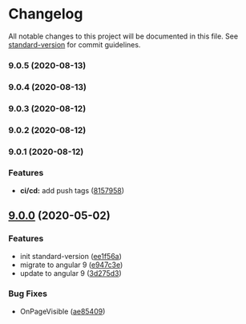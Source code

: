 # Changelog

All notable changes to this project will be documented in this file. See [standard-version](https://github.com/conventional-changelog/standard-version) for commit guidelines.

### 9.0.5 (2020-08-13)

### 9.0.4 (2020-08-13)

### 9.0.3 (2020-08-12)

### 9.0.2 (2020-08-12)

### 9.0.1 (2020-08-12)


### Features

* **ci/cd:** add push tags ([8157958](https://github.com/olivierlsc/angular-page-visibility/commit/8157958c686729bffcf248820bf9f799324a2875))

## [9.0.0](https://github.com/olivierlsc/angular-page-visibility/compare/v6.1.4...v9.0.0) (2020-05-02)

### Features

- init standard-version ([ee1f56a](https://github.com/olivierlsc/angular-page-visibility/commit/ee1f56ab063874c91b41f0ca179e895e2cda657e))
- migrate to angular 9 ([e947c3e](https://github.com/olivierlsc/angular-page-visibility/commit/e947c3eb5202f99aaabaec4306df62deac72e8c2))
- update to angular 9 ([3d275d3](https://github.com/olivierlsc/angular-page-visibility/commit/3d275d3e55b702ff31df97d9ba6af0e905e09576))

### Bug Fixes

- OnPageVisible ([ae85409](https://github.com/olivierlsc/angular-page-visibility/commit/ae85409dc82f15665e28bd06d711ba1960bb70ab))
